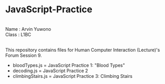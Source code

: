 # JavaScript-Practice
 
<br>Name : Arvin Yuwono
<br>Class : L1BC

<br>This repository contains files for Human Computer Interaction (Lecture)'s Forum Session 9.
<ul>
 <li>bloodTypes.js = JavaScript Practice 1: "Blood Types"</li>
 <li>decoding.js = JavaScript Practice 2</li>
 <li>climbingStairs.js = JavaScript Practice 3: Climbing Stairs</li>
 </ul>
 
